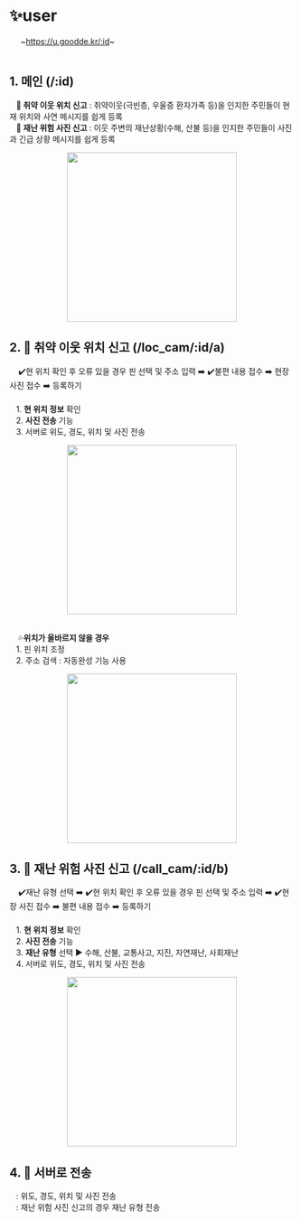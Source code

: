 # ✨user
&nbsp;&nbsp;&nbsp;&nbsp; ~https://u.goodde.kr/:id~ <br /><br />

## 1. 메인 (/:id)<br/>
&nbsp;&nbsp;&nbsp;<strong>📌 취약 이웃 위치 신고</strong> : 취약이웃(극빈층, 우울증 환자가족 등)을 인지한 주민들이 현재 위치와 사연 메시지를 쉽게 등록 <br/>
&nbsp;&nbsp;&nbsp;<strong>📌 재난 위험 사진 신고</strong> : 이웃 주변의 재난상황(수해, 산불 등)을 인지한 주민들이 사진과 긴급 상황 메시지를 쉽게 등록<br/>
<div align="center">
      <img src="https://user-images.githubusercontent.com/96722691/205233542-1217caa8-d3ae-444b-ac18-47785995518a.png"  width="300" >
</div>

## 2. 🏴 취약 이웃 위치 신고 (/loc_cam/:id/a)<br/>
&nbsp;&nbsp;&nbsp; ✔️현 위치 확인 후 오류 있을 경우 핀 선택 및 주소 입력 ➡️ ✔️불편 내용 접수 ➡️ 현장 사진 접수 ➡️ 등록하기 <br/><br/>
&nbsp;&nbsp;&nbsp;1. <strong>현 위치 정보</strong> 확인<br/>
&nbsp;&nbsp;&nbsp;2. <strong>사진 전송</strong> 기능<br/>
&nbsp;&nbsp;&nbsp;3. 서버로 위도, 경도, 위치 및 사진 전송<br/>
<div align="center">
      <img src="https://user-images.githubusercontent.com/96722691/205235046-0e25a792-298c-47f9-b919-9f2c21db395d.png"  width="300" >
</div> <br />

&nbsp;&nbsp;&nbsp; 💦<strong>위치가 올바르지 않을 경우</strong> <br/>
&nbsp;&nbsp;&nbsp;1. 핀 위치 조정<br/>
&nbsp;&nbsp;&nbsp;2. 주소 검색 : 자동완성 기능 사용<br/>
<div align="center">
      <img src="https://user-images.githubusercontent.com/96722691/205240237-6ea9f95f-7818-4e8a-9a71-2d5d8622d0c6.png"  width="300" >
</div>

## 3. 🚩 재난 위험 사진 신고 (/call_cam/:id/b)<br/>
&nbsp;&nbsp;&nbsp; ✔️재난 유형 선택 ➡️ ✔️현 위치 확인 후 오류 있을 경우 핀 선택 및 주소 입력 ➡️ ✔️현장 사진 접수 ➡️ 불편 내용 접수  ➡️ 등록하기 <br/><br/>
&nbsp;&nbsp;&nbsp;1. <strong>현 위치 정보</strong> 확인<br/>
&nbsp;&nbsp;&nbsp;2. <strong>사진 전송</strong> 기능<br/>
&nbsp;&nbsp;&nbsp;3. <strong>재난 유형</strong> 선택 ▶ 수해, 산불, 교통사고, 지진, 자연재난, 사회재난<br/>
&nbsp;&nbsp;&nbsp;4. 서버로 위도, 경도, 위치 및 사진 전송<br/>
<div align="center">
      <img src="https://user-images.githubusercontent.com/96722691/205234069-b9a79c72-26a8-4f3d-a319-3ba479ae9436.png"  width="300" >
</div>
      
## 4. 🚀 서버로 전송 <br/>
&nbsp;&nbsp;&nbsp;: 위도, 경도, 위치 및 사진 전송<br/>
&nbsp;&nbsp;&nbsp;: 재난 위험 사진 신고의 경우 재난 유형 전송<br/>
